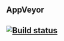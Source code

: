 <h2>AppVeyor<h2/>

[![Build status](https://ci.appveyor.com/api/projects/status/qmh7mnjar52004xm?svg=true)](https://ci.appveyor.com/project/95kreal/pageobjectsbdd-l7vot)
